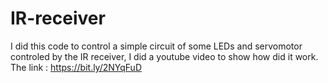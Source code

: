 # IR-receiver
I did this code to control a simple circuit of some LEDs and servomotor controled by the IR receiver, I did a youtube video to show how did it work. 
The link : 
https://bit.ly/2NYqFuD
